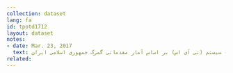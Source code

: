 ```yaml
---
collection: dataset
lang: fa
id: tpotd1712
layout: dataset
notes: 
- date: Mar. 23, 2017
  text: ماخذ - سيستم (تی آی اس) بر اساس آمار مقدماتی گمرگ جمهوری اسلامی ايران
related:
---
```

